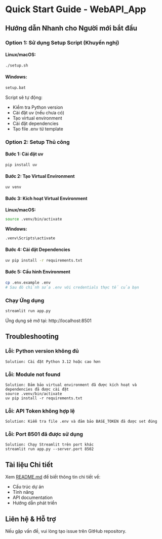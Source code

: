 # Quick Start Guide - WebAPI_App

## Hướng dẫn Nhanh cho Người mới bắt đầu

### Option 1: Sử dụng Setup Script (Khuyến nghị)

#### Linux/macOS:
```bash
./setup.sh
```

#### Windows:
```cmd
setup.bat
```

Script sẽ tự động:
- Kiểm tra Python version
- Cài đặt uv (nếu chưa có)
- Tạo virtual environment
- Cài đặt dependencies
- Tạo file .env từ template

### Option 2: Setup Thủ công

#### Bước 1: Cài đặt uv
```bash
pip install uv
```

#### Bước 2: Tạo Virtual Environment
```bash
uv venv
```

#### Bước 3: Kích hoạt Virtual Environment

**Linux/macOS:**
```bash
source .venv/bin/activate
```

**Windows:**
```cmd
.venv\Scripts\activate
```

#### Bước 4: Cài đặt Dependencies
```bash
uv pip install -r requirements.txt
```

#### Bước 5: Cấu hình Environment
```bash
cp .env.example .env
# Sau đó chỉnh sửa .env với credentials thực tế của bạn
```

### Chạy Ứng dụng

```bash
streamlit run app.py
```

Ứng dụng sẽ mở tại: http://localhost:8501

## Troubleshooting

### Lỗi: Python version không đủ
```
Solution: Cài đặt Python 3.12 hoặc cao hơn
```

### Lỗi: Module not found
```
Solution: Đảm bảo virtual environment đã được kích hoạt và dependencies đã được cài đặt
source .venv/bin/activate
uv pip install -r requirements.txt
```

### Lỗi: API Token không hợp lệ
```
Solution: Kiểm tra file .env và đảm bảo BASE_TOKEN đã được set đúng
```

### Lỗi: Port 8501 đã được sử dụng
```
Solution: Chạy Streamlit trên port khác
streamlit run app.py --server.port 8502
```

## Tài liệu Chi tiết

Xem [README.md](README.md) để biết thông tin chi tiết về:
- Cấu trúc dự án
- Tính năng
- API documentation
- Hướng dẫn phát triển

## Liên hệ & Hỗ trợ

Nếu gặp vấn đề, vui lòng tạo issue trên GitHub repository.

